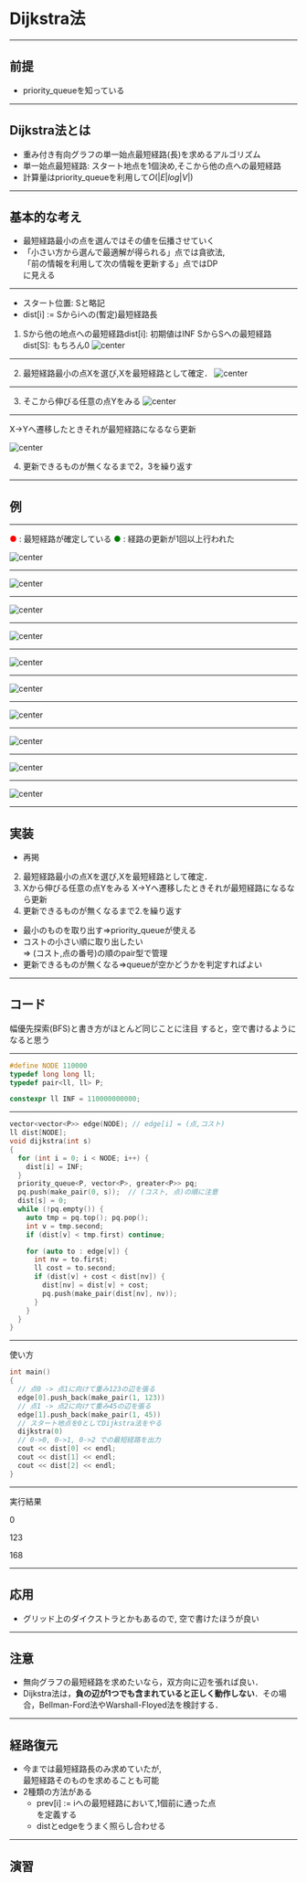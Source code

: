 <link rel="stylesheet" href="../style.css">

# Dijkstra法

---

## 前提

- priority_queueを知っている


---

## Dijkstra法とは

- 重み付き有向グラフの単一始点最短経路(長)を求めるアルゴリズム
- 単一始点最短経路: スタート地点を1個決め,そこから他の点への最短経路
- 計算量はpriority_queueを利用して$O(|E|log|V|)$

---

## 基本的な考え

- 最短経路最小の点を選んではその値を伝播させていく
- 「小さい方から選んで最適解が得られる」点では貪欲法,  
  「前の情報を利用して次の情報を更新する」点ではDP  
  に見える

---

- スタート位置: Sと略記
- dist[i] := Sからiへの(暫定)最短経路長
1. Sから他の地点への最短経路dist[i]: 初期値はINF
   SからSへの最短経路dist[S]: もちろん0
![center](img/dijkstra0.png)

---

2. 最短経路最小の点Xを選び,Xを最短経路として確定．
![center](img/dijkstra1.png)

---

3. そこから伸びる任意の点Yをみる
![center](img/dijkstra1.5.png)

---


X&rarr;Yへ遷移したときそれが最短経路になるなら更新

![center](img/dijkstra2.png)


4. 更新できるものが無くなるまで2，3を繰り返す

---

## 例

---

<font color="red">●</font> : 最短経路が確定している
<font color="green">●</font> : 経路の更新が1回以上行われた

![center](img/foo0.dot.png)

---

![center](img/foo1.dot.png)

---

![center](img/foo2.dot.png)

---

![center](img/foo3.dot.png)

---

![center](img/foo4.dot.png)

---

![center](img/foo5.dot.png)

---

![center](img/foo6.dot.png)

---

![center](img/foo7.dot.png)

---

![center](img/foo8.dot.png)

---

![center](img/foo9.dot.png)

---

## 実装

- 再掲
2. 最短経路最小の点Xを選び,Xを最短経路として確定．
3. Xから伸びる任意の点Yをみる
   X&rarr;Yへ遷移したときそれが最短経路になるなら更新
4. 更新できるものが無くなるまで2.を繰り返す

- 最小のものを取り出す&rArr;priority_queueが使える  
- コストの小さい順に取り出したい  
  &rArr; (コスト,点の番号)の順のpair型で管理
- 更新できるものが無くなる&rArr;queueが空かどうかを判定すればよい

---

## コード

幅優先探索(BFS)と書き方がほとんど同じことに注目
すると，空で書けるようになると思う

---

```cpp
#define NODE 110000 
typedef long long ll;
typedef pair<ll, ll> P;

constexpr ll INF = 110000000000;
```

---

```cpp
vector<vector<P>> edge(NODE); // edge[i] = (点,コスト)
ll dist[NODE];
void dijkstra(int s)
{
  for (int i = 0; i < NODE; i++) {
    dist[i] = INF;
  }
  priority_queue<P, vector<P>, greater<P>> pq;
  pq.push(make_pair(0, s));  // (コスト, 点)の順に注意
  dist[s] = 0;
  while (!pq.empty()) {
    auto tmp = pq.top(); pq.pop();
    int v = tmp.second;
    if (dist[v] < tmp.first) continue;

    for (auto to : edge[v]) {
      int nv = to.first;
      ll cost = to.second;
      if (dist[v] + cost < dist[nv]) {
        dist[nv] = dist[v] + cost;
        pq.push(make_pair(dist[nv], nv));
      }
    }
  }
}
```

---

使い方
```cpp
int main()
{
  // 点0 -> 点1に向けて重み123の辺を張る
  edge[0].push_back(make_pair(1, 123))
  // 点1 -> 点2に向けて重み45の辺を張る
  edge[1].push_back(make_pair(1, 45))
  // スタート地点を0としてDijkstra法をやる
  dijkstra(0)
  // 0->0, 0->1, 0->2 での最短経路を出力
  cout << dist[0] << endl;
  cout << dist[1] << endl;
  cout << dist[2] << endl;
}
```

---
実行結果
<div class="console">
  <p>0</p>
  <p>123</p>
  <p>168</p>
</div>

---

## 応用

- グリッド上のダイクストラとかもあるので,
  空で書けたほうが良い

---

## 注意
- 無向グラフの最短経路を求めたいなら，双方向に辺を張れば良い．
- Dijkstra法は，**負の辺が1つでも含まれていると正しく動作しない**．その場合，Bellman-Ford法やWarshall-Floyed法を検討する．

---

## 経路復元

- 今までは最短経路長のみ求めていたが,  
  最短経路そのものを求めることも可能
- 2種類の方法がある
   - prev[i] := iへの最短経路において,1個前に通った点  
     を定義する
   - distとedgeをうまく照らし合わせる

---

## 演習
